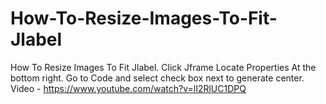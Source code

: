 # How-To-Resize-Images-To-Fit-Jlabel
How To Resize Images To Fit Jlabel.
Click Jframe Locate Properties At the bottom right. Go to Code and select check box next to generate center.
Video - https://www.youtube.com/watch?v=lI2RlUC1DPQ
